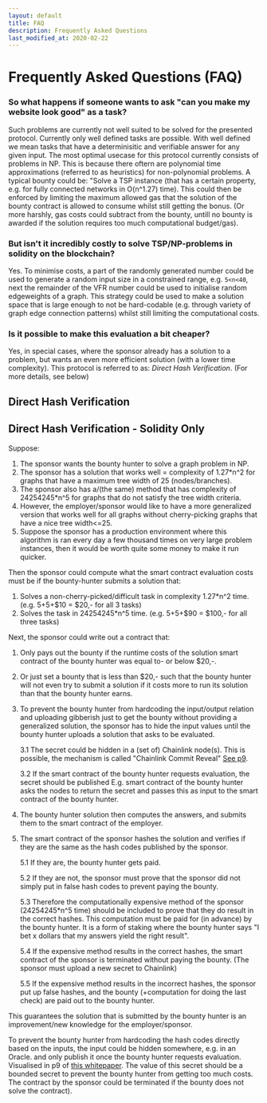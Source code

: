 ```yaml
---
layout: default
title: FAQ
description: Frequently Asked Questions
last_modified_at: 2020-02-22
---
```



# Frequently Asked Questions (FAQ)

### So what happens if someone wants to ask "can you make my website look good" as a task?

Such problems are currently not well suited to be solved for the presented protocol. Currently only well defined tasks are possible. With well defined we mean tasks that have a determinisitic and verifiable answer for any given input. The most optimal usecase for this protocol currently consists of problems in NP. This is because there oftern are polynomial time approximations (referred to as heuristics) for non-polynomial problems. A typical bounty could be: "Solve a TSP instance (that has a certain property, e.g. for fully connected networks in O(n^1.27) time). This could then be enforced by limiting the maximum allowed gas that the solution of the bounty contract is allowed to consume whilst still getting the bonus. (Or more harshly, gas costs could subtract from the bounty, untill no bounty is awarded if the solution requires too much computational budget/gas). 


### But isn't it incredibly costly to solve TSP/NP-problems in solidity on the blockchain?

Yes. To minimise costs, a part of the randomly generated number could be used to generate a random input size in a constrained range, e.g. `5<n<40`, next the remainder of the VFR number could be used to initialise random edgeweights of a graph. This strategy could be used to make a solution space that is large enough to not be hard-codable (e.g. through variety of graph edge connection patterns) whilst still limiting the computational costs.


### Is it possible to make this evaluation a bit cheaper?

 Yes, in special cases, where the sponsor already has a solution to a problem, but wants an even more efficient solution (with a lower time complexity). This protocol is referred to as: *Direct Hash Verification*. (For more details, see below)



## Direct Hash Verification

## Direct Hash Verification - Solidity Only
Suppose: 

1. The sponsor wants the bounty hunter to solve a graph problem in NP.
2. The sponsor has a solution that works well = complexity of 1.27*n^2 for graphs that have a maximum tree width of 25 (nodes/branches). 
3. The sponsor also has a/(the same) method that has complexity of 24254245*n^5 for graphs that do not satisfy the tree width criteria.
3. However, the employer/sponsor would like to have a more generalized version that works well for all graphs without cherry-picking graphs that have a nice tree width<=25. 
4. Suppose the sponsor has a production environment where this algorithm is ran every day a few thousand times on very large problem instances, then it would be worth quite some money to make it run quicker.

Then the sponsor could compute what the smart contract evaluation costs must be if the bounty-hunter submits a solution that:
1. Solves a non-cherry-picked/difficult task in complexity 1.27*n^2 time. (e.g. $5+$5+$10 = $20,- for all 3 tasks)
2.  Solves the task in 24254245*n^5 time. (e.g. $5+$5+$90 = $100,- for all three tasks)
    
Next, the sponsor could write out a contract that:
1. Only pays out the bounty if the runtime costs of the solution smart contract of the bounty hunter was equal to- or below $20,-.
2. Or just set a bounty that is less than $20,- such that the bounty hunter will not even try to submit a solution if it costs more to run its solution than that the bounty hunter earns.
3. To prevent the bounty hunter from hardcoding the input/output relation and uploading gibberish just to get the bounty without providing a generalized solution, the sponsor has to hide the input values until the bounty hunter uploads a solution that asks to be evaluated.
   
   3.1 The secret could be hidden in a (set of) Chainlink node(s). This is possible, the mechanism is called "Chainlink Commit Reveal" [See p9](https://link.smartcontract.com/whitepaper).
   
   3.2 If the smart contract of the bounty hunter requests evaluation, the secret should be published E.g. smart contract of the bounty hunter asks the nodes to return the secret and passes this as input to the smart contract of the bounty hunter. 
4. The bounty hunter solution then computes the answers, and submits them to the smart contract of the employer.
5. The smart contract of the sponsor hashes the solution and verifies if they are the same as the hash codes published by the sponsor.
   
   5.1 If they are, the bounty hunter gets paid.
   
   5.2 If they are not, the sponsor must prove that the sponsor did not simply put in false hash codes to prevent paying the bounty. 
   
   5.3 Therefore the computationally expensive method of the sponsor (24254245*n^5 time) should be included to prove that they do result in the correct hashes.  This computation must be paid for (in advance) by the bounty hunter. It is a form of staking where the bounty hunter says "I bet x dollars that my answers yield the right result".
   
   5.4 If the expensive method results in the correct hashes, the smart contract of the sponsor is terminated without paying the bounty. (The sponsor must upload a new secret to Chainlink)
   
   5.5 If the expensive method results in the incorrect hashes, the sponsor put up false hashes, and the bounty (+computation for doing the last check) are paid out to the bounty hunter.


This guarantees the solution that is submitted by the bounty hunter is an improvement/new knowledge for the employer/sponsor.

To prevent the bounty hunter from hardcoding the hash codes directly based on the inputs, the input could be hidden somewhere, e.g. in an Oracle. and only publish it once the bounty hunter requests evaluation. Visualised in p9 of [this whitepaper](https://link.smartcontract.com/whitepaper). The value of this secret should be a bounded secret to prevent the bounty hunter from getting too much costs. The contract by the sponsor could be  terminated if the bounty does not solve the contract).